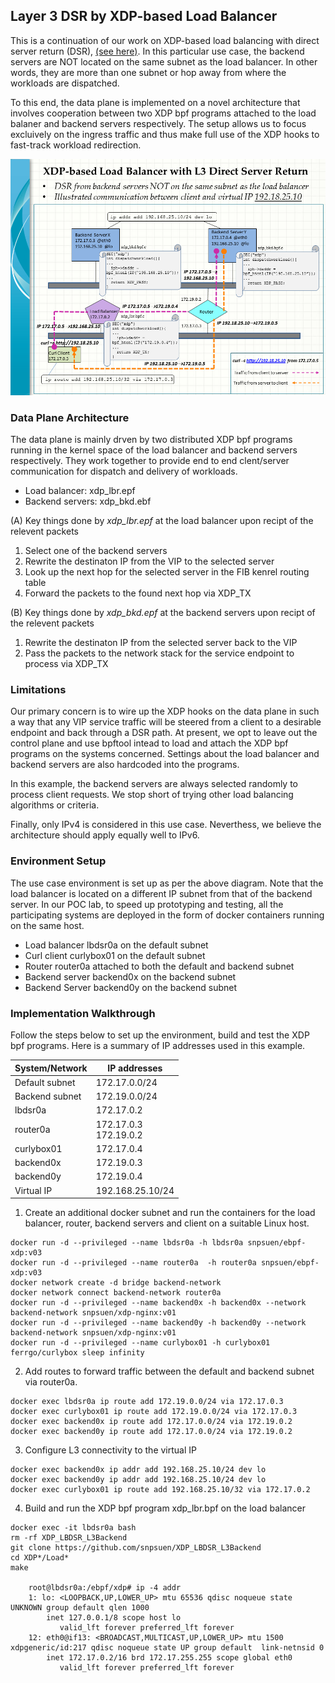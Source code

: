 ## Layer 3 DSR by XDP-based Load Balancer

This is a continuation of our work on XDP-based load balancing with direct server return (DSR), [(see here)](https://github.com/snpsuen/XDP_LBDSR_Enhance). In this particular use case, the backend servers are NOT located on the same subnet as the load balancer. In other words, they are more than one subnet or hop away from where the workloads are dispatched.

To this end, the data plane is implemented on a novel architecture that involves cooperation between two XDP bpf programs attached to the load balaner and backend servers respectively. The setup allows us to focus excluively on the ingress traffic and thus make full use of the XDP hooks to fast-track workload redirection.

![XDP Load Balancer with L3 DSR](XDP_L3DSR_LoadBalancer01.png)

### Data Plane Architecture

The data plane is mainly drven by two distributed XDP bpf programs running in the kernel space of the load balancer and backend servers respectively. They work together to provide end to end clent/server communication for dispatch and delivery of workloads.
* Load balancer: xdp_lbr.epf
* Backend servers: xdp_bkd.ebf

(A) Key things done by <em> xdp_lbr.epf </em> at the load balancer upon recipt of the relevent packets
1. Select one of the backend servers
2. Rewrite the destinaton IP from the VIP to the selected server
3. Look up the next hop for the selected server in the FIB kenrel routing table
4. Forward the packets to the found next hop via XDP_TX

(B) Key things done by <em> xdp_bkd.epf </em> at the backend servers upon recipt of the relevent packets
1. Rewrite the destinaton IP from the selected server back to the VIP
2. Pass the packets to the network stack for the service endpoint to process via XDP_TX

### Limitations

Our primary concern is to wire up the XDP hooks on the data plane in such a way that any VIP service traffic will be steered from a client to a desirable endpoint and back through a DSR path. At present, we opt to leave out the control plane and use bpftool intead to load and attach the XDP bpf programs on the systems concerned. Settings about the load balancer and backend servers are also hardcoded into the programs.

In this example, the backend servers are always selected randomly to process client requests. We stop short of trying other load balancing algorithms or criteria.

Finally, only IPv4 is considered in this use case. Neverthess, we believe the architecture should apply equally well to IPv6.

### Environment Setup

The use case environment is set up as per the above diagram. Note that the load balancer is located on a different IP subnet from that of the backend server. In our POC lab, to speed up prototyping and testing, all the participating systems are deployed in the form of docker containers running on the same host.
* Load balancer lbdsr0a on the default subnet
* Curl client curlybox01 on the default subnet
* Router router0a attached to both the default and backend subnet
* Backend server backend0x on the backend subnet
* Backend Server backend0y on the backend subnet

### Implementation Walkthrough

Follow the steps below to set up the environment, build and test the XDP bpf programs. Here is a summary of IP addresses used in this example.
<table>
	<thead>
		<tr>
			<th scope="col">System/Network</th>
			<th scope="col">IP addresses</th>
		</tr>
	</thead>
	<tbody>
		<tr>
			<td>Default subnet</td>
			<td aligh="left">172.17.0.0/24</td>
		</tr>
		<tr>
			<td>Backend subnet</td>
			<td aligh="left">172.19.0.0/24</td>
		</tr>
    <tr>
			<td>lbdsr0a</td>
			<td aligh="left">172.17.0.2</td>
		</tr>
    <tr>
			<td>router0a</td>
			<td aligh="left">172.17.0.3<br>172.19.0.2</td>
		</tr>
    <tr>
			<td>curlybox01</td>
			<td aligh="left">172.17.0.4</td>
		</tr>
    <tr>
			<td>backend0x</td>
			<td aligh="left">172.19.0.3</td>
		</tr>
    <tr>
			<td>backend0y</td>
			<td aligh="left">172.19.0.4</td>
		</tr>
    <tr>
			<td>Virtual IP</td>
			<td aligh="left">192.168.25.10/24</td>
		</tr> 
	</tbody>
</table>

1. Create an additional docker subnet and run the containers for the load balancer, router, backend servers and client on a suitable Linux host.
```
docker run -d --privileged --name lbdsr0a -h lbdsr0a snpsuen/ebpf-xdp:v03
docker run -d --privileged --name router0a  -h router0a snpsuen/ebpf-xdp:v03
docker network create -d bridge backend-network 
docker network connect backend-network router0a	
docker run -d --privileged --name backend0x -h backend0x --network backend-network snpsuen/xdp-nginx:v01
docker run -d --privileged --name backend0y -h backend0y --network backend-network snpsuen/xdp-nginx:v01
docker run -d --privileged --name curlybox01 -h curlybox01 ferrgo/curlybox sleep infinity
```

2. Add routes to forward traffic between the default and backend subnet via router0a. 
```
docker exec lbdsr0a ip route add 172.19.0.0/24 via 172.17.0.3
docker exec curlybox01 ip route add 172.19.0.0/24 via 172.17.0.3
docker exec backend0x ip route add 172.17.0.0/24 via 172.19.0.2
docker exec backend0y ip route add 172.17.0.0/24 via 172.19.0.2
```

3. Configure L3 connectivity to the virtual IP
```
docker exec backend0x ip addr add 192.168.25.10/24 dev lo
docker exec backend0y ip addr add 192.168.25.10/24 dev lo
docker exec curlybox01 ip route add 192.168.25.10/32 via 172.17.0.2
```

4. Build and run the XDP bpf program xdp_lbr.bpf on the load balancer
```
docker exec -it lbdsr0a bash
rm -rf XDP_LBDSR_L3Backend
git clone https://github.com/snpsuen/XDP_LBDSR_L3Backend
cd XDP*/Load*
make

	root@lbdsr0a:/ebpf/xdp# ip -4 addr
	1: lo: <LOOPBACK,UP,LOWER_UP> mtu 65536 qdisc noqueue state UNKNOWN group default qlen 1000
	    inet 127.0.0.1/8 scope host lo
	       valid_lft forever preferred_lft forever
	12: eth0@if13: <BROADCAST,MULTICAST,UP,LOWER_UP> mtu 1500 xdpgeneric/id:217 qdisc noqueue state UP group default  link-netnsid 0
	    inet 172.17.0.2/16 brd 172.17.255.255 scope global eth0
	       valid_lft forever preferred_lft forever

```


